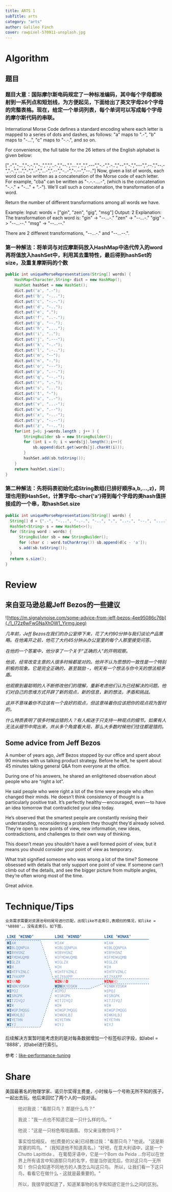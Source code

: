 ```yaml
---
title: ARTS 1
subTitle: arts
category: "arts"
author: Galileo Finch
cover: rawpixel-570911-unsplash.jpg
---
```


# Algorithm

## 题目

### 题目大意：国际摩尔斯电码规定了一种标准编码，其中每个字母都映射到一系列点和短划线，为方便起见，下面给出了英文字母26个字母的完整表格。现在，给定一个单词列表，每个单词可以写成每个字母的摩尔斯代码的串联。

International Morse Code defines a standard encoding where each letter is mapped to a series of dots and dashes, as follows: "a" maps to ".-", "b" maps to "-...", "c" maps to "-.-.", and so on.

For convenience, the full table for the 26 letters of the English alphabet is given below:

[".-","-...","-.-.","-..",".","..-.","--.","....","..",".---","-.-",".-..","--","-.","---",".--.","--.-",".-.","...","-","..-","...-",".--","-..-","-.--","--.."]
Now, given a list of words, each word can be written as a concatenation of the Morse code of each letter. For example, "cba" can be written as "-.-.-....-", (which is the concatenation "-.-." + "-..." + ".-"). We'll call such a concatenation, the transformation of a word.

Return the number of different transformations among all words we have.

Example:
Input: words = ["gin", "zen", "gig", "msg"]
Output: 2
Explanation:
The transformation of each word is:
"gin" -> "--...-."
"zen" -> "--...-."
"gig" -> "--...--."
"msg" -> "--...--."

There are 2 different transformations, "--...-." and "--...--.".

### 第一种解法：将单词与对应摩斯码放入HashMap中迭代传入的word再将值放入hashSet中，利用其去重特性，最后得到hashSet的size，及重复摩斯码的个数

```java
public int uniqueMorseRepresentations(String[] words) {
    HashMap<Character,String> dict = new HashMap();
    HashSet hashSet = new HashSet();
    dict.put('a', ".-");
    dict.put('b', "-...");
    dict.put('c', "-.-.");
    dict.put('d', "-..");
    dict.put('e', ".");
    dict.put('f', "..-.");
    dict.put('g', "--.");
    dict.put('h', "....");
    dict.put('i', "..");
    dict.put('j', ".---");
    dict.put('k', "-.-");
    dict.put('l', ".-..");
    dict.put('m', "--");
    dict.put('n', "-.");
    dict.put('o', "---");
    dict.put('p', ".--.");
    dict.put('q', "--.-");
    dict.put('r', ".-.");
    dict.put('s', "...");
    dict.put('t', "-");
    dict.put('u', "..-");
    dict.put('v', "...-");
    dict.put('w', ".--");
    dict.put('x', "-..-");
    dict.put('y', "-.--");
    dict.put('z', "--..");
    for(int j=0; j<words.length ; j++ ) {
        StringBuilder sb = new StringBuilder();
        for (int i = 0; i < words[j].length();i++){
            sb.append(dict.get(words[j].charAt(i)));
        }
        hashSet.add(sb.toString());
    }
    return hashSet.size();
}
```

### 第二种解法：先将码表初始化成String数组(已排好顺序a,b,...,z)，同理也用到HashSet，计算字母c-char('a')得到每个字母的类hash值拼接成的一个串，取hashSet.size

```java
public int uniqueMorseRepresentations(String[] words) {
  String[] d = {".-", "-...", "-.-.", "-..", ".", "..-.", "--.", "....", "..", ".---", "-.-", ".-..", "--", "-.", "---", ".--.", "--.-", ".-.", "...", "-", "..-", "...-", ".--", "-..-", "-.--", "--.."};
  HashSet<String> s = new HashSet<>();
  for (String word : words) {
      StringBuilder sb = new StringBuilder();
      for (char c : word.toCharArray()) sb.append(d[c - 'a']);
      s.add(sb.toString());
  }
  return s.size();
}
```

# Review

## 来自亚马逊总裁**Jeff Bezos**的一些建议

![https://m.signalvnoise.com/some-advice-from-jeff-bezos-4ee95086c76b](./1_I72z6wFwGNaXhOW1_Yirmg.jpeg)

_几年前，Jeff Bezos在我们的办公室停下来，花了大约90分钟与我们谈论产品策略。在他离开之前，他花了大约45分钟从办公室里的每个人那里接受问答。_

_在他的一个答案中，他分享了一个关于“正确的人”的开明观察。_

_他说，经常改变主意的人很多时候都是对的。他并不认为思想的一致性是一个特别积极的现象。它是完全正确的，甚至鼓励 -，明天有一个想法与你今天的想法相矛盾。_

_他观察到最聪明的人不断修改他们的理解，重新考虑他们认为已经解决的问题。他们对自己的思维方式开辟了新的观点，新的信息，新的想法，矛盾和挑战。_

_这并不意味着你不应该有一个良好的观点，但这意味着你应该把你的观点视为暂时的。_

_什么特质表明了很多时候出错的人？有人痴迷于只支持一种观点的细节。如果有人无法从细节中爬出来，并从多个角度看大局，那么大多数时候他们往往都是错的。_

## Some advice from Jeff Bezos
A number of years ago, Jeff Bezos stopped by our office and spent about 90 minutes with us talking product strategy. Before he left, he spent about 45 minutes taking general Q&A from everyone at the office.

During one of his answers, he shared an enlightened observation about people who are “right a lot”.

He said people who were right a lot of the time were people who often changed their minds. He doesn’t think consistency of thought is a particularly positive trait. It’s perfectly healthy — encouraged, even — to have an idea tomorrow that contradicted your idea today.

He’s observed that the smartest people are constantly revising their understanding, reconsidering a problem they thought they’d already solved. They’re open to new points of view, new information, new ideas, contradictions, and challenges to their own way of thinking.

This doesn’t mean you shouldn’t have a well formed point of view, but it means you should consider your point of view as temporary.

What trait signified someone who was wrong a lot of the time? Someone obsessed with details that only support one point of view. If someone can’t climb out of the details, and see the bigger picture from multiple angles, they’re often wrong most of the time.

Great advice.

# Technique/Tips

    业务需求需要对资源池号码尾号进行匹配，出现like不走索引,表顺扫的情况，如like = '%8888'，，没有走索引。如下图，

![fig02_05_like](./fig02_05_like.en.-sdkBbLz.png)

后续解决方案暂时能考虑到的是对每条数据增加一个标签标识字段，如label = '8888'，对label进行索引。

参考：[like-performance-tuning](https://use-the-index-luke.com/sql/where-clause/searching-for-ranges/like-performance-tuning)

# Share

美国最著名的物理学家、诺贝尔奖得主费曼，小时候与一个号称无所不知的孩子，一起出去玩。他后来回忆了两个人的一段对话。

> 他对我说："看那只鸟？ 那是什么鸟？"
>
> 我说："我一点也不知道它是一只什么样的鸟。"
>
> 他说："这是一只棕色喉咙画眉。 你父亲没教你吗？"
>
> 事实恰恰相反。 他[费曼的父亲]已经教过我："看那只鸟？"他说。 "这是斯宾塞的鸣鸟。"（我知道他不知道真名。）"好吧，在意大利语中，这是一个Chutto Lapittida 。 在葡萄牙语中，它是一个Bom da Peida ...你可以在世界上所有语言中知道那只鸟的名字，但是当你说完后，你对这只鸟一无所知！ 你只会知道不同地方的人类怎么叫这只鸟。 所以，让我们看一下这只鸟，看看它在做什么 - 这就是最重要的。"
>
> 所以，我很早就知道了，知道某事物的名字和知道它是什么之间的区别。
